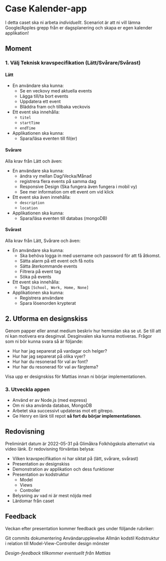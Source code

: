 # Case Kalender-app

I detta caset ska ni arbeta *individuellt*. Scenariot är att ni vill lämna Google/Apples grepp från er dagsplanering och skapa er egen kalender applikation!

## Moment

### 1. Välj Teknisk kravspecifikation (Lätt/Svårare/Svårast)

#### Lätt
- En användare ska kunna:
    - Se en veckovy med aktuella events
    - Lägga till/ta bort events
    - Uppdatera ett event
    - Bläddra fram och tillbaka veckovis
- Ett event ska innehålla:
    - `titel`
    - `startTime`
    - `endTime`
- Applikationen ska kunna:
    - Spara/läsa eventen till fil(er)

#### Svårare
Alla krav från Lätt och även:
- En användare ska kunna:
    - ändra vy mellan Dag/Vecka/Månad
    - registrera flera events på samma dag
    - Responsive Design (Ska fungera även fungera i mobil vy)
    - See mer information om ett event om vid klick
- Ett event ska även innehålla:
    - `description`
    - `location`
- Applikationen ska kunna:
    - Spara/läsa eventen till databas (mongoDB)

#### Svårast
Alla krav från Lätt, Svårare och även:
- En användare ska kunna:
    - Ska behöva logga in med username och password för att få åtkomst.
    - Sätta alarm på ett event och få notis
    - Sätta återkommande events
    - Filtrera på event tag
    - Söka på events
- Ett event ska innehålla:
    - Tags `[School, Work, Home, None]`
- Applikationen ska kunna:
    - Registrera användare
    - Spara lösenorden krypterat

## 2. Utforma en designskiss
Genom papper eller annat medium beskriv hur hemsidan ska se ut. Se till att ni kan motivera era desginval. Desginvalen ska kunna motiveras. Frågor som ni bör kunna svara så är följande:

* Hur har jag separerat på vardagar och helger?
* Hur har jag separerat på olika vyer?
* Hur har du resonerad för val av font? 
* Hur har du resonerad för val av färgtema? 

Visa upp er designskiss för Mattias innan ni börjar implementationen.

### 3. Utveckla appen
- Använd er av Node.js (med express)
- Om ni ska använda databas, MongoDB
- Arbetet ska successivt updateras mot ett gitrepo. 
- Ge Henry en länk till repot **så fort du börjar implementationen**.

## Redovisning
Preliminärt datum är 2022-05-31 på Glimåkra Folkhögskola alternativt via video länk.
Er redovisning förväntas belysa:

- Vilken kravspecifikation ni har siktat på (lätt, svårare, svårast)
- Presentation av designskiss
- Demonstration av applikation och dess funktioner
- Presentation av kodstruktur
  - Model
  - Views
  - Controller
- Belysning av vad ni är mest nöjda med
- Lärdomar från caset

## Feedback
Veckan efter presentation kommer feedback ges under följande rubriker:

Git commits dokumentering
Användarupplevelse
Allmän kodstil
Kodstruktur i relation till Model-View-Controller design mönster

*Design-feedback tillkommer eventuellt från Mattias*

